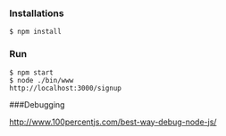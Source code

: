 ### Installations

```
$ npm install
```

### Run

```
$ npm start
$ node ./bin/www
http://localhost:3000/signup
```


###Debugging

http://www.100percentjs.com/best-way-debug-node-js/
